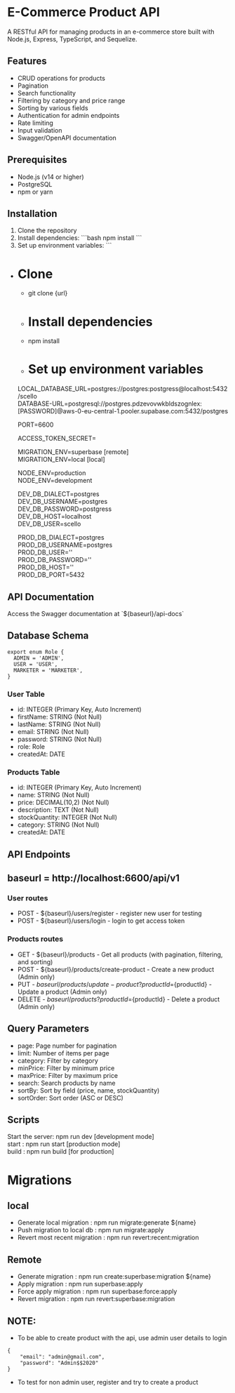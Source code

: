 # E-Commerce Product API

A RESTful API for managing products in an e-commerce store built with Node.js, Express, TypeScript, and Sequelize.

## Features

- CRUD operations for products
- Pagination
- Search functionality
- Filtering by category and price range
- Sorting by various fields
- Authentication for admin endpoints
- Rate limiting
- Input validation
- Swagger/OpenAPI documentation

## Prerequisites

- Node.js (v14 or higher)
- PostgreSQL
- npm or yarn

## Installation

1. Clone the repository
2. Install dependencies:
   \`\`\`bash
   npm install
   \`\`\`
3. Set up environment variables:
   \`\`\`

- # Clone

  - git clone {url}

  - # Install dependencies
  - npm install

  - # Set up environment variables

  LOCAL_DATABASE_URL=postgres://postgres:postgress@localhost:5432/scello  
   DATABASE-URL=postgresql://postgres.pdzevovwkbldszognlex:[PASSWORD]@aws-0-eu-central-1.pooler.supabase.com:5432/postgres

  PORT=6600

  ACCESS_TOKEN_SECRET=

  MIGRATION_ENV=superbase [remote]  
   MIGRATION_ENV=local [local]

  NODE_ENV=production  
   NODE_ENV=development

  DEV_DB_DIALECT=postgres  
   DEV_DB_USERNAME=postgres  
   DEV_DB_PASSWORD=postgress  
   DEV_DB_HOST=localhost  
   DEV_DB_USER=scello

  PROD_DB_DIALECT=postgres  
   PROD_DB_USERNAME=postgres  
   PROD_DB_USER=''  
   PROD_DB_PASSWORD=''  
   PROD_DB_HOST=''  
   PROD_DB_PORT=5432

## API Documentation

Access the Swagger documentation at \`${baseurl}/api-docs\`

## Database Schema

```
export enum Role {
  ADMIN = 'ADMIN',
  USER = 'USER',
  MARKETER = 'MARKETER',
}

```

### User Table

- id: INTEGER (Primary Key, Auto Increment)
- firstName: STRING (Not Null)
- lastName: STRING (Not Null)
- email: STRING (Not Null)
- password: STRING (Not Null)
- role: Role
- createdAt: DATE

### Products Table

- id: INTEGER (Primary Key, Auto Increment)
- name: STRING (Not Null)
- price: DECIMAL(10,2) (Not Null)
- description: TEXT (Not Null)
- stockQuantity: INTEGER (Not Null)
- category: STRING (Not Null)
- createdAt: DATE

## API Endpoints

## baseurl = http://localhost:6600/api/v1

### User routes

- POST - ${baseurl}/users/register - register new user for testing
- POST - ${baseurl}/users/login - login to get access token

### Products routes

- GET - ${baseurl}/products - Get all products (with pagination, filtering, and sorting)
- POST - ${baseurl}/products/create-product - Create a new product (Admin only)
- PUT - ${baseurl}/products/update-product?productId=${productId} - Update a product (Admin only)
- DELETE - ${baseurl}/products?productId=${productId} - Delete a product (Admin only)

## Query Parameters

- page: Page number for pagination
- limit: Number of items per page
- category: Filter by category
- minPrice: Filter by minimum price
- maxPrice: Filter by maximum price
- search: Search products by name
- sortBy: Sort by field (price, name, stockQuantity)
- sortOrder: Sort order (ASC or DESC)

## Scripts

Start the server: npm run dev [development mode]  
start : npm run start [production mode]  
build : npm run build [for production]

# Migrations

## local

- Generate local migration : npm run migrate:generate ${name}
- Push migration to local db : npm run migrate:apply
- Revert most recent migration : npm run revert:recent:migration

## Remote

- Generate migration : npm run create:superbase:migration ${name}
- Apply migration : npm run superbase:apply
- Force apply migration : npm run superbase:force:apply
- Revert migration : npm run revert:superbase:migration

## NOTE:

- To be able to create product with the api, use admin user details to login

```
{
    "email": "admin@gmail.com",
    "password": "Admin$$2020"
}

```

- To test for non admin user, register and try to create a product

